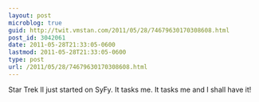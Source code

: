 ```yaml
---
layout: post
microblog: true
guid: http://twit.vmstan.com/2011/05/28/74679630170308608.html
post_id: 3042061
date: 2011-05-28T21:33:05-0600
lastmod: 2011-05-28T21:33:05-0600
type: post
url: /2011/05/28/74679630170308608.html
---
```

Star Trek II just started on SyFy. It tasks me. It tasks me and I shall have it!
